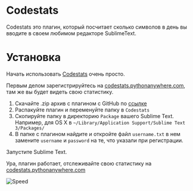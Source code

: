 # Codestats
Codestats это плагин, который посчитает сколько символов в день вы вводите в своем любимом редакторе SublimeText.

# Установка
Начать использовать [Codestats](http://codestats.pythonanywhere.com) очень просто.

Первым делом зарегистрируйтесь на [сodestats.pythonanywhere.com](http://codestats.pythonanywhere.com), там же вы будет видеть свою статистику.

1. Скачайте .zip архив с плагином с GitHub по [ссылке](https://github.com/stdi0/codestats_plugin/archive/master.zip)
2. Распакуйте плагин и переменуйте папку в ```Codestats```
3. Скопируйте папку в директорию ```Package``` вашего Sublime Text. Например, для OS X в ```~/Library/Application Support/Sublime Text 3/Packages/```
4. В папке с плагином найдите и откройте файл ```username.txt``` в нем замените ```username``` и ```password``` на те, что указали при регистрации.

Запустите Sublime Text.

Ура, плагин работает, отслеживайте свою статистику на [сodestats.pythonanywhere.com](http://codestats.pythonanywhere.com)

![Speed](http://www.myiconfinder.com/uploads/iconsets/256-256-f120d8c549f62d043ca09bc39136d486-dashboard.png)
